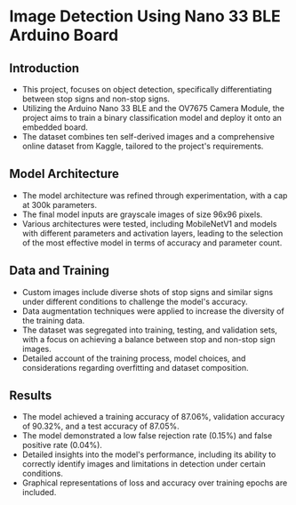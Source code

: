 # Image Detection Using Nano 33 BLE Arduino Board
## Introduction
- This project, focuses on object detection, specifically differentiating between stop signs and non-stop signs.
- Utilizing the Arduino Nano 33 BLE and the OV7675 Camera Module, the project aims to train a binary classification model and deploy it onto an embedded board.
- The dataset combines ten self-derived images and a comprehensive online dataset from Kaggle, tailored to the project's requirements.

## Model Architecture
- The model architecture was refined through experimentation, with a cap at 300k parameters.
- The final model inputs are grayscale images of size 96x96 pixels.
- Various architectures were tested, including MobileNetV1 and models with different parameters and activation layers, leading to the selection of the most effective model in terms of accuracy and parameter count.

## Data and Training
- Custom images include diverse shots of stop signs and similar signs under different conditions to challenge the model's accuracy.
- Data augmentation techniques were applied to increase the diversity of the training data.
- The dataset was segregated into training, testing, and validation sets, with a focus on achieving a balance between stop and non-stop sign images.
- Detailed account of the training process, model choices, and considerations regarding overfitting and dataset composition.

## Results
- The model achieved a training accuracy of 87.06%, validation accuracy of 90.32%, and a test accuracy of 87.05%.
- The model demonstrated a low false rejection rate (0.15%) and false positive rate (0.04%).
- Detailed insights into the model's performance, including its ability to correctly identify images and limitations in detection under certain conditions.
- Graphical representations of loss and accuracy over training epochs are included.
